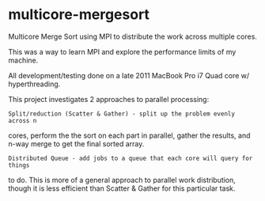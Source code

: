 multicore-mergesort
===================

Multicore Merge Sort using MPI to distribute the work across multiple cores.

This was a way to learn MPI and explore the performance limits of my machine.

All development/testing done on a late 2011 MacBook Pro i7 Quad core w/
hyperthreading.

This project investigates 2 approaches to parallel processing:

    Split/reduction (Scatter & Gather) - split up the problem evenly across n
cores, perform the the sort on each part in parallel, gather the results, and
n-way merge to get the final sorted array.

    Distributed Queue - add jobs to a queue that each core will query for things
to do.  This is more of a general approach to parallel work distribution, though
it is less efficient than Scatter & Gather for this particular task.
